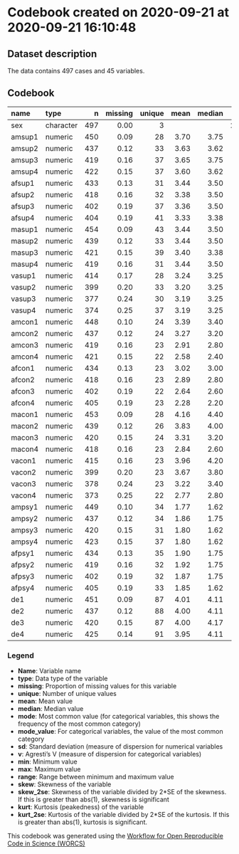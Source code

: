 Codebook created on 2020-09-21 at 2020-09-21 16:10:48
================

## Dataset description

The data contains 497 cases and 45 variables.

## Codebook

| name   | type      |   n | missing | unique | mean | median |   mode | mode\_value |   sd |    v |  min |  max | range |   skew | skew\_2se |   kurt | kurt\_2se |
| :----- | :-------- | --: | ------: | -----: | ---: | -----: | -----: | :---------- | ---: | ---: | ---: | ---: | ----: | -----: | --------: | -----: | --------: |
| sex    | character | 497 |    0.00 |      3 |      |        | 282.00 | Boy         |      | 0.49 |      |      |       |        |           |        |           |
| amsup1 | numeric   | 450 |    0.09 |     28 | 3.70 |   3.75 |   3.75 |             | 0.60 |      | 1.00 | 5.00 |  4.00 | \-0.81 |    \-3.51 |   1.38 |      3.01 |
| amsup2 | numeric   | 437 |    0.12 |     33 | 3.63 |   3.62 |   3.62 |             | 0.63 |      | 1.00 | 5.00 |  4.00 | \-0.55 |    \-2.34 |   0.44 |      0.94 |
| amsup3 | numeric   | 419 |    0.16 |     37 | 3.65 |   3.75 |   3.75 |             | 0.63 |      | 1.25 | 5.00 |  3.75 | \-0.55 |    \-2.29 |   0.60 |      1.27 |
| amsup4 | numeric   | 422 |    0.15 |     37 | 3.60 |   3.62 |   3.62 |             | 0.64 |      | 1.00 | 5.00 |  4.00 | \-0.74 |    \-3.12 |   1.11 |      2.35 |
| afsup1 | numeric   | 433 |    0.13 |     31 | 3.44 |   3.50 |   3.50 |             | 0.62 |      | 1.12 | 5.00 |  3.88 | \-0.63 |    \-2.67 |   0.66 |      1.41 |
| afsup2 | numeric   | 418 |    0.16 |     32 | 3.38 |   3.50 |   3.50 |             | 0.64 |      | 1.00 | 4.88 |  3.88 | \-0.53 |    \-2.22 |   0.19 |      0.40 |
| afsup3 | numeric   | 402 |    0.19 |     37 | 3.36 |   3.50 |   3.50 |             | 0.70 |      | 1.00 | 4.88 |  3.88 | \-0.75 |    \-3.10 |   0.73 |      1.51 |
| afsup4 | numeric   | 404 |    0.19 |     41 | 3.33 |   3.38 |   3.38 |             | 0.70 |      | 1.00 | 5.00 |  4.00 | \-0.82 |    \-3.37 |   0.85 |      1.75 |
| masup1 | numeric   | 454 |    0.09 |     43 | 3.44 |   3.50 |   3.50 |             | 0.44 |      | 2.00 | 4.62 |  2.62 | \-0.20 |    \-0.87 | \-0.07 |    \-0.16 |
| masup2 | numeric   | 439 |    0.12 |     33 | 3.44 |   3.50 |   3.50 |             | 0.45 |      | 2.12 | 4.62 |  2.50 | \-0.15 |    \-0.66 | \-0.23 |    \-0.50 |
| masup3 | numeric   | 421 |    0.15 |     39 | 3.40 |   3.38 |   3.38 |             | 0.47 |      | 1.88 | 4.75 |  2.88 | \-0.17 |    \-0.73 |   0.04 |      0.08 |
| masup4 | numeric   | 419 |    0.16 |     31 | 3.44 |   3.50 |   3.50 |             | 0.50 |      | 2.00 | 4.75 |  2.75 | \-0.10 |    \-0.40 | \-0.16 |    \-0.34 |
| vasup1 | numeric   | 414 |    0.17 |     28 | 3.24 |   3.25 |   3.25 |             | 0.47 |      | 1.25 | 4.88 |  3.62 | \-0.22 |    \-0.92 |   1.51 |      3.15 |
| vasup2 | numeric   | 399 |    0.20 |     33 | 3.20 |   3.25 |   3.25 |             | 0.48 |      | 1.62 | 4.88 |  3.25 | \-0.13 |    \-0.55 |   0.55 |      1.13 |
| vasup3 | numeric   | 377 |    0.24 |     30 | 3.19 |   3.25 |   3.25 |             | 0.48 |      | 1.50 | 4.62 |  3.12 | \-0.35 |    \-1.38 |   0.71 |      1.41 |
| vasup4 | numeric   | 374 |    0.25 |     37 | 3.19 |   3.25 |   3.25 |             | 0.52 |      | 1.12 | 4.62 |  3.50 | \-0.40 |    \-1.59 |   0.94 |      1.87 |
| amcon1 | numeric   | 448 |    0.10 |     24 | 3.39 |   3.40 |   3.40 |             | 1.03 |      | 1.00 | 5.00 |  4.00 | \-0.16 |    \-0.69 | \-0.80 |    \-1.74 |
| amcon2 | numeric   | 437 |    0.12 |     24 | 3.27 |   3.20 |   3.20 |             | 1.09 |      | 1.00 | 5.00 |  4.00 | \-0.13 |    \-0.54 | \-0.87 |    \-1.86 |
| amcon3 | numeric   | 419 |    0.16 |     23 | 2.91 |   2.80 |   2.80 |             | 1.13 |      | 1.00 | 5.00 |  4.00 |   0.19 |      0.82 | \-0.92 |    \-1.94 |
| amcon4 | numeric   | 421 |    0.15 |     22 | 2.58 |   2.40 |   2.40 |             | 1.15 |      | 1.00 | 5.00 |  4.00 |   0.39 |      1.66 | \-0.74 |    \-1.56 |
| afcon1 | numeric   | 434 |    0.13 |     23 | 3.02 |   3.00 |   3.00 |             | 1.04 |      | 1.00 | 5.00 |  4.00 |   0.16 |      0.69 | \-0.70 |    \-1.49 |
| afcon2 | numeric   | 418 |    0.16 |     23 | 2.89 |   2.80 |   2.80 |             | 1.05 |      | 1.00 | 5.00 |  4.00 |   0.12 |      0.50 | \-0.81 |    \-1.70 |
| afcon3 | numeric   | 402 |    0.19 |     22 | 2.64 |   2.60 |   2.60 |             | 1.05 |      | 1.00 | 5.00 |  4.00 |   0.32 |      1.31 | \-0.58 |    \-1.19 |
| afcon4 | numeric   | 405 |    0.19 |     23 | 2.28 |   2.20 |   2.20 |             | 1.00 |      | 1.00 | 5.00 |  4.00 |   0.62 |      2.57 | \-0.22 |    \-0.45 |
| macon1 | numeric   | 453 |    0.09 |     28 | 4.16 |   4.40 |   4.40 |             | 0.95 |      | 1.00 | 5.00 |  4.00 | \-1.05 |    \-4.56 |   0.08 |      0.18 |
| macon2 | numeric   | 439 |    0.12 |     26 | 3.83 |   4.00 |   4.00 |             | 1.06 |      | 1.00 | 5.00 |  4.00 | \-0.59 |    \-2.55 | \-0.68 |    \-1.47 |
| macon3 | numeric   | 420 |    0.15 |     24 | 3.31 |   3.20 |   3.20 |             | 1.12 |      | 1.00 | 5.00 |  4.00 | \-0.13 |    \-0.56 | \-0.97 |    \-2.03 |
| macon4 | numeric   | 418 |    0.16 |     23 | 2.84 |   2.60 |   2.60 |             | 1.11 |      | 1.00 | 5.00 |  4.00 |   0.27 |      1.11 | \-0.86 |    \-1.81 |
| vacon1 | numeric   | 415 |    0.16 |     23 | 3.96 |   4.20 |   4.20 |             | 0.94 |      | 1.00 | 5.00 |  4.00 | \-0.95 |    \-3.97 |   0.55 |      1.15 |
| vacon2 | numeric   | 399 |    0.20 |     23 | 3.67 |   3.80 |   3.80 |             | 1.02 |      | 1.00 | 5.00 |  4.00 | \-0.52 |    \-2.14 | \-0.51 |    \-1.05 |
| vacon3 | numeric   | 378 |    0.24 |     23 | 3.22 |   3.40 |   3.40 |             | 1.06 |      | 1.00 | 5.00 |  4.00 | \-0.20 |    \-0.81 | \-0.81 |    \-1.63 |
| vacon4 | numeric   | 373 |    0.25 |     22 | 2.77 |   2.80 |   2.80 |             | 1.03 |      | 1.00 | 5.00 |  4.00 |   0.08 |      0.34 | \-0.79 |    \-1.57 |
| ampsy1 | numeric   | 449 |    0.10 |     34 | 1.77 |   1.62 |   1.62 |             | 0.72 |      | 1.00 | 4.88 |  3.88 |   0.91 |      3.95 |   0.46 |      1.01 |
| ampsy2 | numeric   | 437 |    0.12 |     34 | 1.86 |   1.75 |   1.75 |             | 0.74 |      | 1.00 | 4.38 |  3.38 |   0.88 |      3.77 |   0.25 |      0.54 |
| ampsy3 | numeric   | 420 |    0.15 |     31 | 1.80 |   1.62 |   1.62 |             | 0.74 |      | 1.00 | 4.25 |  3.25 |   0.93 |      3.91 |   0.30 |      0.64 |
| ampsy4 | numeric   | 423 |    0.15 |     37 | 1.80 |   1.62 |   1.62 |             | 0.76 |      | 1.00 | 5.00 |  4.00 |   0.96 |      4.04 |   0.42 |      0.88 |
| afpsy1 | numeric   | 434 |    0.13 |     35 | 1.90 |   1.75 |   1.75 |             | 0.77 |      | 1.00 | 4.75 |  3.75 |   1.04 |      4.43 |   0.79 |      1.68 |
| afpsy2 | numeric   | 419 |    0.16 |     32 | 1.92 |   1.75 |   1.75 |             | 0.74 |      | 1.00 | 4.12 |  3.12 |   0.80 |      3.35 |   0.05 |      0.10 |
| afpsy3 | numeric   | 402 |    0.19 |     32 | 1.87 |   1.75 |   1.75 |             | 0.75 |      | 1.00 | 5.00 |  4.00 |   1.03 |      4.24 |   0.92 |      1.90 |
| afpsy4 | numeric   | 405 |    0.19 |     33 | 1.85 |   1.62 |   1.62 |             | 0.75 |      | 1.00 | 5.00 |  4.00 |   0.96 |      3.96 |   0.56 |      1.17 |
| de1    | numeric   | 451 |    0.09 |     87 | 4.01 |   4.11 |   4.11 |             | 0.68 |      | 1.48 | 5.00 |  3.52 | \-1.14 |    \-4.95 |   1.27 |      2.77 |
| de2    | numeric   | 437 |    0.12 |     88 | 4.00 |   4.11 |   4.11 |             | 0.70 |      | 1.37 | 5.00 |  3.63 | \-1.04 |    \-4.44 |   0.76 |      1.63 |
| de3    | numeric   | 420 |    0.15 |     87 | 4.00 |   4.17 |   4.17 |             | 0.69 |      | 1.37 | 5.00 |  3.63 | \-1.08 |    \-4.53 |   0.95 |      2.01 |
| de4    | numeric   | 425 |    0.14 |     91 | 3.95 |   4.11 |   4.11 |             | 0.73 |      | 1.04 | 5.00 |  3.96 | \-0.84 |    \-3.56 |   0.42 |      0.88 |

### Legend

  - **Name**: Variable name
  - **type**: Data type of the variable
  - **missing**: Proportion of missing values for this variable
  - **unique**: Number of unique values
  - **mean**: Mean value
  - **median**: Median value
  - **mode**: Most common value (for categorical variables, this shows
    the frequency of the most common category)
  - **mode\_value**: For categorical variables, the value of the most
    common category
  - **sd**: Standard deviation (measure of dispersion for numerical
    variables
  - **v**: Agresti’s V (measure of dispersion for categorical variables)
  - **min**: Minimum value
  - **max**: Maximum value
  - **range**: Range between minimum and maximum value
  - **skew**: Skewness of the variable
  - **skew\_2se**: Skewness of the variable divided by 2\*SE of the
    skewness. If this is greater than abs(1), skewness is significant
  - **kurt**: Kurtosis (peakedness) of the variable
  - **kurt\_2se**: Kurtosis of the variable divided by 2\*SE of the
    kurtosis. If this is greater than abs(1), kurtosis is significant.

This codebook was generated using the [Workflow for Open Reproducible
Code in Science (WORCS)](https://osf.io/zcvbs/)
